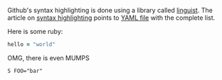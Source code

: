 Github's syntax highlighting is done using a library called [linguist].
The article on [syntax highlighting][syntax] points to [YAML file][languages] with the complete list.

Here is some ruby:

```ruby
hello = "world"
```

OMG, there is even MUMPS

```mumps
S FOO="bar"
```

[linguist]: https://github.com/github/linguist
[syntax]: https://help.github.com/articles/creating-and-highlighting-code-blocks/
[languages]: https://github.com/github/linguist/blob/master/lib/linguist/languages.yml
